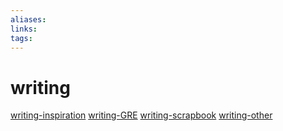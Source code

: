 ```yaml
---
aliases: 
links: 
tags: 
---
```

# writing

[writing-inspiration](writing-inspiration.md)
[writing-GRE](writing-GRE.md)
[writing-scrapbook](writing-scrapbook.md)
[writing-other](writing-other.md)